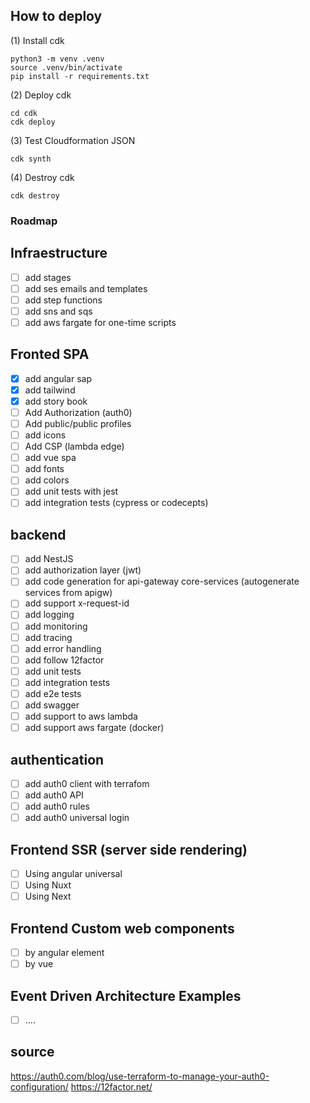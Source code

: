 ## How to deploy

(1) Install cdk
```
python3 -m venv .venv
source .venv/bin/activate
pip install -r requirements.txt
```

(2) Deploy cdk

```
cd cdk
cdk deploy
```

(3) Test Cloudformation JSON
```
cdk synth
```

(4) Destroy cdk
```
cdk destroy
```

### Roadmap

## Infraestructure
- [ ] add stages
- [ ] add ses emails and templates
- [ ] add step functions
- [ ] add sns and sqs
- [ ] add aws fargate for one-time scripts

## Fronted SPA
- [x] add angular sap
- [x] add tailwind
- [x] add story book
- [ ] Add Authorization (auth0)
- [ ] Add public/public profiles
- [ ] add icons
- [ ] Add CSP (lambda edge)
- [ ] add vue spa
- [ ] add fonts
- [ ] add colors
- [ ] add unit tests with jest
- [ ] add integration tests (cypress or codecepts)

## backend
- [ ] add NestJS
- [ ] add authorization layer (jwt)
- [ ] add code generation for api-gateway core-services (autogenerate services from apigw)
- [ ] add support x-request-id
- [ ] add logging
- [ ] add monitoring
- [ ] add tracing
- [ ] add error handling
- [ ] add follow 12factor
- [ ] add unit tests
- [ ] add integration tests
- [ ] add e2e tests
- [ ] add swagger
- [ ] add support to aws lambda
- [ ] add support aws fargate (docker)

## authentication
- [ ] add auth0 client with terrafom
- [ ] add auth0 API 
- [ ] add auth0 rules
- [ ] add auth0 universal login

## Frontend SSR (server side rendering)
- [ ] Using angular universal
- [ ] Using Nuxt
- [ ] Using Next

## Frontend Custom web components
- [ ] by angular element
- [ ] by vue

## Event Driven Architecture Examples
- [ ]  ....

## source
https://auth0.com/blog/use-terraform-to-manage-your-auth0-configuration/
https://12factor.net/

